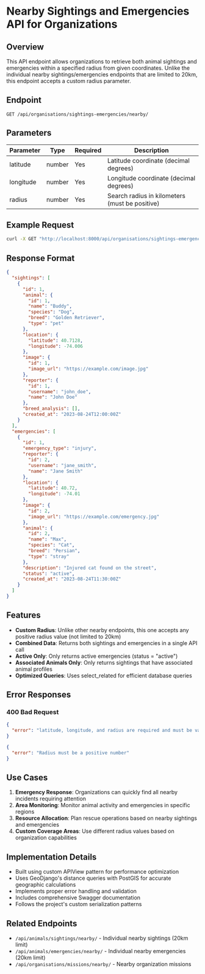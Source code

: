 # Nearby Sightings and Emergencies API for Organizations

## Overview

This API endpoint allows organizations to retrieve both animal sightings and emergencies within a specified radius from given coordinates. Unlike the individual nearby sightings/emergencies endpoints that are limited to 20km, this endpoint accepts a custom radius parameter.

## Endpoint

```
GET /api/organisations/sightings-emergencies/nearby/
```

## Parameters

| Parameter | Type   | Required | Description                                    |
| --------- | ------ | -------- | ---------------------------------------------- |
| latitude  | number | Yes      | Latitude coordinate (decimal degrees)          |
| longitude | number | Yes      | Longitude coordinate (decimal degrees)         |
| radius    | number | Yes      | Search radius in kilometers (must be positive) |

## Example Request

```bash
curl -X GET "http://localhost:8000/api/organisations/sightings-emergencies/nearby/?latitude=40.7128&longitude=-74.0060&radius=50"
```

## Response Format

```json
{
  "sightings": [
    {
      "id": 1,
      "animal": {
        "id": 1,
        "name": "Buddy",
        "species": "Dog",
        "breed": "Golden Retriever",
        "type": "pet"
      },
      "location": {
        "latitude": 40.7128,
        "longitude": -74.006
      },
      "image": {
        "id": 1,
        "image_url": "https://example.com/image.jpg"
      },
      "reporter": {
        "id": 1,
        "username": "john_doe",
        "name": "John Doe"
      },
      "breed_analysis": [],
      "created_at": "2023-08-24T12:00:00Z"
    }
  ],
  "emergencies": [
    {
      "id": 1,
      "emergency_type": "injury",
      "reporter": {
        "id": 2,
        "username": "jane_smith",
        "name": "Jane Smith"
      },
      "location": {
        "latitude": 40.72,
        "longitude": -74.01
      },
      "image": {
        "id": 2,
        "image_url": "https://example.com/emergency.jpg"
      },
      "animal": {
        "id": 2,
        "name": "Max",
        "species": "Cat",
        "breed": "Persian",
        "type": "stray"
      },
      "description": "Injured cat found on the street",
      "status": "active",
      "created_at": "2023-08-24T11:30:00Z"
    }
  ]
}
```

## Features

- **Custom Radius**: Unlike other nearby endpoints, this one accepts any positive radius value (not limited to 20km)
- **Combined Data**: Returns both sightings and emergencies in a single API call
- **Active Only**: Only returns active emergencies (status = "active")
- **Associated Animals Only**: Only returns sightings that have associated animal profiles
- **Optimized Queries**: Uses select_related for efficient database queries

## Error Responses

### 400 Bad Request

```json
{
  "error": "latitude, longitude, and radius are required and must be valid numbers"
}
```

```json
{
  "error": "Radius must be a positive number"
}
```

## Use Cases

1. **Emergency Response**: Organizations can quickly find all nearby incidents requiring attention
2. **Area Monitoring**: Monitor animal activity and emergencies in specific regions
3. **Resource Allocation**: Plan rescue operations based on nearby sightings and emergencies
4. **Custom Coverage Areas**: Use different radius values based on organization capabilities

## Implementation Details

- Built using custom APIView pattern for performance optimization
- Uses GeoDjango's distance queries with PostGIS for accurate geographic calculations
- Implements proper error handling and validation
- Includes comprehensive Swagger documentation
- Follows the project's custom serialization patterns

## Related Endpoints

- `/api/animals/sightings/nearby/` - Individual nearby sightings (20km limit)
- `/api/animals/emergencies/nearby/` - Individual nearby emergencies (20km limit)
- `/api/organisations/missions/nearby/` - Nearby organization missions

